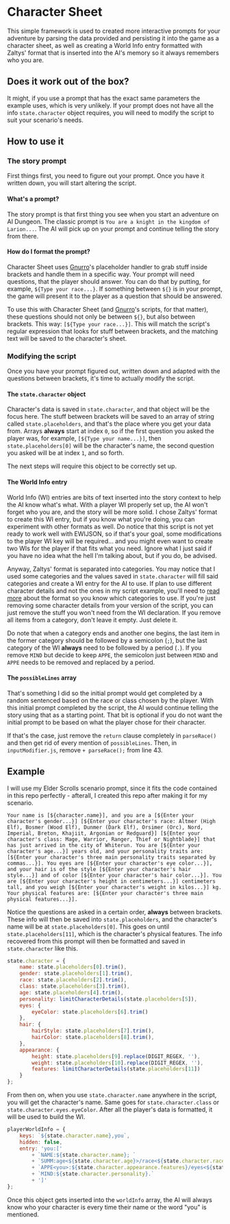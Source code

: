 # Character Sheet
This simple framework is used to created more interactive prompts for your adventure by parsing the data provided and persisting it into the game as a character sheet, as well as creating a World Info entry formatted with Zaltys' format that is inserted into the AI's memory so it always remembers who you are.

## Does it work out of the box?
It might, if you use a prompt that has the exact same parameters the example uses, which is very unlikely. If your prompt does not have all the info `state.character` object requires, you will need to modify the script to suit your scenario's needs.

## How to use it
### The story prompt
First things first, you need to figure out your prompt. Once you have it written down, you will start altering the script.

#### What's a prompt?
The story prompt is that first thing you see when you start an adventure on AI Dungeon. The classic prompt is `You are a knight in the kingdom of Larion...`. The AI will pick up on your prompt and continue telling the story from there.

#### How do I format the prompt?
Character Sheet uses [Gnurro](https://github.com/Gnurro/AIDscripts)'s placeholder handler to grab stuff inside brackets and handle them in a specific way. Your prompt will need questions, that the player should answer. You can do that by putting, for example, `${Type your race...}`. If something between `${}` is in your prompt, the game will present it to the player as a question that should be answered. 

To use this with Character Sheet (and [Gnurro](https://github.com/Gnurro/AIDscripts)'s scripts, for that matter), these questions should not only be between `${}`, but also between brackets. This way: `[${Type your race...}]`. This will match the script's regular expression that looks for stuff between brackets, and the matching text will be saved to the character's sheet.

### Modifying the script
Once you have your prompt figured out, written down and adapted with the questions between brackets, it's time to actually modify the script. 

#### The `state.character` object
Character's data is saved in `state.character`, and that object will be the focus here. The stuff between brackets will be saved to an array of string called `state.placeholders`, and that's the place where you get your data from. Arrays **always** start at index `0`, so if the first question you asked the player was, for example, `[${Type your name...}]`, then `state.placeholders[0]` will be the character's name, the second question you asked will be at index `1`, and so forth.

The next steps will require this object to be correctly set up.

#### The World Info entry
World Info (WI) entries are bits of text inserted into the story context to help the AI know what's what. With a player WI properly set up, the AI won't forget who you are, and the story will be more solid. I chose Zaltys' format to create this WI entry, but if you know what you're doing, you can experiment with other formats as well. Do notice that this script is not yet ready to work well with EWIJSON, so if that's your goal, some modifications to the player WI key will be required... and you might even want to create two WIs for the player if that fits what you need. Ignore what I just said if you have no idea what the hell I'm talking about, but if you do, be advised.

Anyway, Zaltys' format is separated into categories. You may notice that I used some categories and the values saved in `state.character` will fill said categories and create a WI entry for the AI to use. If plan to use different character details and not the ones in my script example, you'll need to [read more](https://github.com/valahraban/AID-World-Info-research-sheet/tree/main/docs) about the format so you know which categories to use. If you're just removing some character details from your version of the script, you can just remove the stuff you won't need from the WI declaration. If you remove all items from a category, don't leave it empty. Just delete it.

Do note that when a category ends and another one begins, the last item in the former category should be followed by a semicolon (`;`), but the last category of the WI **always** need to be followed by a period (`.`). If you remove `MIND` but decide to keep `APPE`, the semicolon just between `MIND` and `APPE` needs to be removed and replaced by a period.

#### The `possibleLines` array
That's something I did so the initial prompt would get completed by a random sentenced based on the race or class chosen by the player. With this initial prompt completed by the script, the AI would continue telling the story using that as a starting point. That bit is optional if you do not want the initial prompt to be based on what the player chose for their character.

If that's the case, just remove the `return` clause completely in `parseRace()` and then get rid of every mention of `possibleLines`. Then, in `inputModifier.js`, remove `+ parseRace();` from line 43.

## Example
I will use my Elder Scrolls scenario prompt, since it fits the code contained in this repo perfectly - afterall, I created this repo after making it for my scenario.

```
Your name is [${character.name}], and you are a [${Enter your character's gender...}] [${Enter your character's race: Altmer (High Elf), Bosmer (Wood Elf), Dunmer (Dark Elf), Orsimer (Orc), Nord, Imperial, Breton, Khajiit, Argonian or Redguard}] [${Enter your character's class: Mage, Warrior, Ranger, Thief or Nightblade}] that has just arrived in the city of Whiterun. You are [${Enter your character's age...}] years old, and your personality traits are: [${Enter your character's three main personality traits separated by commas...}]. You eyes are [${Enter your character's eye color...}], and your hair is of the style [${Enter your character's hair style...}] and of color [${Enter your character's hair color...}]. You are [${Enter your character's height in centimeters...}] centimeters tall, and you weigh [${Enter your character's weight in kilos...}] kg. Your physical features are: [${Enter your character's three main physical features...}].
```

Notice the questions are asked in a certain order, **always** between brackets. These info will then be saved into `state.placeholders`, and the character's name will be at `state.placeholders[0]`. This goes on until `state.placeholders[11]`, which is the character's physical features. The info recovered from this prompt will then be formatted and saved in `state.character` like this.

```javascript
state.character = {
    name: state.placeholders[0].trim(),
    gender: state.placeholders[1].trim(),
    race: state.placeholders[2].trim(),
    class: state.placeholders[3].trim(),
    age: state.placeholders[4].trim(),
    personality: limitCharacterDetails(state.placeholders[5]),
    eyes: {
        eyeColor: state.placeholders[6].trim()
    },
    hair: {
        hairStyle: state.placeholders[7].trim(),
        hairColor: state.placeholders[8].trim(),
    },
    appearance: {
        height: state.placeholders[9].replace(DIGIT_REGEX, ''),
        weight: state.placeholders[10].replace(DIGIT_REGEX, ''),
        features: limitCharacterDetails(state.placeholders[11])
    }
};
```

From then on, when you use `state.character.name` anywhere in the script, you will get the character's name. Same goes for `state.character.class` or `state.character.eyes.eyeColor`. After all the player's data is formatted, it will be used to build the WI.

```javascript
playerWorldInfo = {
    keys: `${state.character.name},you`,
    hidden: false,
    entry: 'you:['
        + `NAME:${state.character.name}; `
        + `SUMM:age<${state.character.age}>/race<${state.character.race}>/${state.character.appearance.height}cm&${state.character.appearance.weight}kg; `
        + `APPE<you>:${state.character.appearance.features}/eyes<${state.character.eyes.eyeColor}>/hair<${state.character.hair.hairStyle}&${state.character.hair.hairColor}>; `
        + `MIND:${state.character.personality}.`
        + ']'
};
```

Once this object gets inserted into the `worldInfo` array, the AI will always know who your character is every time their name or the word "you" is mentioned.